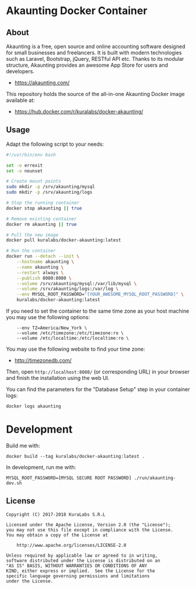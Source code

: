 # Akaunting Docker Container

## About

Akaunting is a free, open source and online accounting software designed for
small businesses and freelancers. It is built with modern technologies such as
Laravel, Bootstrap, jQuery, RESTful API etc. Thanks to its modular structure,
Akaunting provides an awesome App Store for users and developers.

- https://akaunting.com/

This repository holds the source of the all-in-one Akaunting Docker image
available at:

- https://hub.docker.com/r/kuralabs/docker-akaunting/


## Usage

Adapt the following script to your needs:

```bash
#!/usr/bin/env bash

set -o errexit
set -o nounset

# Create mount points
sudo mkdir -p /srv/akaunting/mysql
sudo mkdir -p /srv/akaunting/logs

# Stop the running container
docker stop akaunting || true

# Remove existing container
docker rm akaunting || true

# Pull the new image
docker pull kuralabs/docker-akaunting:latest

# Run the container
docker run --detach --init \
    --hostname akaunting \
    --name akaunting \
    --restart always \
    --publish 8080:8080 \
    --volume /srv/akaunting/mysql:/var/lib/mysql \
    --volume /srv/akaunting/logs:/var/log \
    --env MYSQL_ROOT_PASSWORD="[YOUR_AWESOME_MYSQL_ROOT_PASSWORD]" \
    kuralabs/docker-akaunting:latest
```

If you need to set the container to the same time zone as your host machine you
may use the following options:

```
    --env TZ=America/New_York \
    --volume /etc/timezone:/etc/timezone:ro \
    --volume /etc/localtime:/etc/localtime:ro \
```

You may use the following website to find your time zone:

- http://timezonedb.com/

Then, open `http://localhost:8080/` (or corresponding URL) in your browser
and finish the installation using the web UI.

You can find the parameters for the "Database Setup" step in your container
logs:

```
docker logs akaunting
```


Development
===========

Build me with:

```
docker build --tag kuralabs/docker-akaunting:latest .
```

In development, run me with:

```
MYSQL_ROOT_PASSWORD=[MYSQL SECURE ROOT PASSWORD] ./run/akaunting-dev.sh
```

## License

```
Copyright (C) 2017-2018 KuraLabs S.R.L

Licensed under the Apache License, Version 2.0 (the "License");
you may not use this file except in compliance with the License.
You may obtain a copy of the License at

    http://www.apache.org/licenses/LICENSE-2.0

Unless required by applicable law or agreed to in writing,
software distributed under the License is distributed on an
"AS IS" BASIS, WITHOUT WARRANTIES OR CONDITIONS OF ANY
KIND, either express or implied.  See the License for the
specific language governing permissions and limitations
under the License.
```
